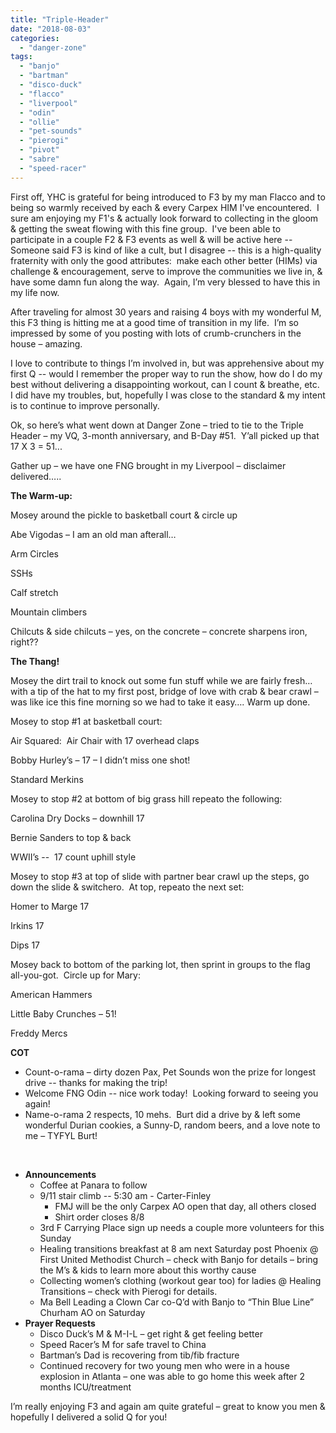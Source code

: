 ```yaml
---
title: "Triple-Header"
date: "2018-08-03"
categories: 
  - "danger-zone"
tags: 
  - "banjo"
  - "bartman"
  - "disco-duck"
  - "flacco"
  - "liverpool"
  - "odin"
  - "ollie"
  - "pet-sounds"
  - "pierogi"
  - "pivot"
  - "sabre"
  - "speed-racer"
---
```


First off, YHC is grateful for being introduced to F3 by my man Flacco and to being so warmly received by each & every Carpex HIM I've encountered.  I sure am enjoying my F1's & actually look forward to collecting in the gloom & getting the sweat flowing with this fine group.  I've been able to participate in a couple F2 & F3 events as well & will be active here -- Someone said F3 is kind of like a cult, but I disagree -- this is a high-quality fraternity with only the good attributes:  make each other better (HIMs) via challenge & encouragement, serve to improve the communities we live in, & have some damn fun along the way.  Again, I’m very blessed to have this in my life now.

After traveling for almost 30 years and raising 4 boys with my wonderful M, this F3 thing is hitting me at a good time of transition in my life.  I’m so impressed by some of you posting with lots of crumb-crunchers in the house – amazing.

I love to contribute to things I’m involved in, but was apprehensive about my first Q -- would I remember the proper way to run the show, how do I do my best without delivering a disappointing workout, can I count & breathe, etc.  I did have my troubles, but, hopefully I was close to the standard & my intent is to continue to improve personally.

Ok, so here’s what went down at Danger Zone – tried to tie to the Triple Header – my VQ, 3-month anniversary, and B-Day #51.  Y’all picked up that 17 X 3 = 51...

Gather up – we have one FNG brought in my Liverpool – disclaimer delivered…..

**The Warm-up:**

Mosey around the pickle to basketball court & circle up

Abe Vigodas – I am an old man afterall…

Arm Circles

SSHs

Calf stretch

Mountain climbers

Chilcuts & side chilcuts – yes, on the concrete – concrete sharpens iron, right??

**The Thang!**

Mosey the dirt trail to knock out some fun stuff while we are fairly fresh… with a tip of the hat to my first post, bridge of love with crab & bear crawl – was like ice this fine morning so we had to take it easy…. Warm up done.

Mosey to stop #1 at basketball court:

Air Squared:  Air Chair with 17 overhead claps

Bobby Hurley’s – 17 – I didn’t miss one shot!

Standard Merkins

Mosey to stop #2 at bottom of big grass hill repeato the following:

Carolina Dry Docks – downhill 17

Bernie Sanders to top & back

WWII’s --  17 count uphill style

Mosey to stop #3 at top of slide with partner bear crawl up the steps, go down the slide & switchero.  At top, repeato the next set:

Homer to Marge 17

Irkins 17

Dips 17

Mosey back to bottom of the parking lot, then sprint in groups to the flag all-you-got.  Circle up for Mary:

American Hammers

Little Baby Crunches – 51!

Freddy Mercs

**COT**

- Count-o-rama – dirty dozen Pax, Pet Sounds won the prize for longest drive -- thanks for making the trip!
- Welcome FNG Odin -- nice work today!  Looking forward to seeing you again!
- Name-o-rama 2 respects, 10 mehs.  Burt did a drive by & left some wonderful Durian cookies, a Sunny-D, random beers, and a love note to me – TYFYL Burt!

 

- **Announcements**
    - Coffee at Panara to follow
    - 9/11 stair climb -- 5:30 am - Carter-Finley
        - FMJ will be the only Carpex AO open that day, all others closed
        - Shirt order closes 8/8
    - 3rd F Carrying Place sign up needs a couple more volunteers for this Sunday
    - Healing transitions breakfast at 8 am next Saturday post Phoenix @ First United Methodist Church – check with Banjo for details – bring the M’s & kids to learn more about this worthy cause
    - Collecting women’s clothing (workout gear too) for ladies @ Healing Transitions – check with Pierogi for details.
    - Ma Bell Leading a Clown Car co-Q’d with Banjo to “Thin Blue Line” Churham AO on Saturday
- **Prayer Requests**
    - Disco Duck’s M & M-I-L – get right & get feeling better
    - Speed Racer’s M for safe travel to China
    - Bartman’s Dad is recovering from tib/fib fracture
    - Continued recovery for two young men who were in a house explosion in Atlanta – one was able to go home this week after 2 months ICU/treatment

I’m really enjoying F3 and again am quite grateful – great to know you men & hopefully I delivered a solid Q for you!
